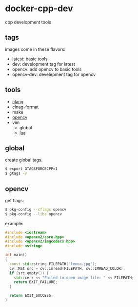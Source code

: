 # docker-cpp-dev

cpp development tools

## tags

images come in these flavors:

* latest: basic tools
* dev: development tag for latest
* opencv: add opencv to basic tools
* opencv-dev: develepment tag for opencv

## tools

* [clang](http://llvm.org/svn/llvm-project/)
* clnag-format
* make
* [opencv](https://opencv.org)
* vim
  * global
  * lua

## global

create global tags.

```bash
$ export GTAGSFORCECPP=1
$ gtags -v
```

## opencv

get flags:

```bash
$ pkg-config --cflags opencv
$ pkg-config --libs opencv
```

example:

```cpp
#include <iostream>
#include <opencv2/core.hpp>
#include <opencv2/imgcodecs.hpp>
#include <string>

int main()
{
  const std::string FILEPATH("lenna.jpg");
  cv::Mat src = cv::imread(FILEPATH, cv::IMREAD_COLOR);
  if (src.empty()) {
    std::cerr << "Failed to open image file: " << FILEPATH;
    return EXIT_FAILURE;
  }

  return EXIT_SUCCESS;
}
```

